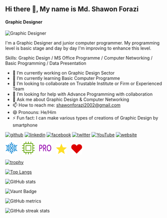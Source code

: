 ## Hi there 👋,  My name is Md. Shawon Forazi
#### Graphic Designer
![Graphic Designer](https://www.linkedin.com/mwlite/profile/me/add/background?trk=profile)

I'm a Graphic Designer and junior computer programmer. My programming level is basic stage and day by day I'm improving to enhance this level. 

Skills: Graphic Design / MS Office Programme / Computer Networking / Basic Programming / Data Presentation

- 🔭 I’m currently working on Graphic Design Sector  
- 🌱 I’m currently learning Basic Computer Programme  
- 👯 I’m looking to collaborate on Trustable Institute or Firm or Experienced Team 
- 🤔 I’m looking for help with Advance Programming with collaboration  
- 💬 Ask me about Graphic Design & Computer Networking  
- 📫 How to reach me: shawonforazi2002@gmail.com 
- 😄 Pronouns: He/Him 
- ⚡ Fun fact: I can make various types of creations of Graphic Design by smartphone  


[<img src='https://cdn.jsdelivr.net/npm/simple-icons@3.0.1/icons/github.svg' alt='github' height='40'>](https://github.com/https://github.com/MdShawonForazi)  [<img src='https://cdn.jsdelivr.net/npm/simple-icons@3.0.1/icons/linkedin.svg' alt='linkedin' height='40'>](https://www.linkedin.com/in/https://www.linkedin.com/in/md-rakib-hasan-shawon-3657b9182?trk=contact-info/)  [<img src='https://cdn.jsdelivr.net/npm/simple-icons@3.0.1/icons/facebook.svg' alt='facebook' height='40'>](https://www.facebook.com/https://www.facebook.com/IamShawonForazi/)  [<img src='https://cdn.jsdelivr.net/npm/simple-icons@3.0.1/icons/twitter.svg' alt='twitter' height='40'>](https://twitter.com/https://x.com/Md_ShawonForazi)  [<img src='https://cdn.jsdelivr.net/npm/simple-icons@3.0.1/icons/youtube.svg' alt='YouTube' height='40'>](https://www.youtube.com/channel/https://youtube.com/@shawonforazi-bd?si=RAcBdjMz9xbQA4mR)  [<img src='https://cdn.jsdelivr.net/npm/simple-icons@3.0.1/icons/icloud.svg' alt='website' height='40'>](https://bsky.app/profile/shawonforazi.bsky.social)  

<a href='https://archiveprogram.github.com/'><img src='https://raw.githubusercontent.com/acervenky/animated-github-badges/master/assets/acbadge.gif' width='40' height='40'></a> <a href='https://docs.github.com/en/developers'><img src='https://raw.githubusercontent.com/acervenky/animated-github-badges/master/assets/devbadge.gif' width='40' height='40'></a> <a href='https://github.com/pricing'><img src='https://raw.githubusercontent.com/acervenky/animated-github-badges/master/assets/pro.gif' width='40' height='40'></a> <a href='https://stars.github.com/'><img src='https://raw.githubusercontent.com/acervenky/animated-github-badges/master/assets/starbadge.gif' width='35' height='35'></a> <a href='https://docs.github.com/en/github/supporting-the-open-source-community-with-github-sponsors'><img src='https://raw.githubusercontent.com/acervenky/animated-github-badges/master/assets/sponsorbadge.gif' width='35' height='35'></a> 

[![trophy](https://github-profile-trophy.vercel.app/?username=https://github.com/MdShawonForazi)](https://github.com/ryo-ma/github-profile-trophy)

[![Top Langs](https://github-readme-stats.vercel.app/api/top-langs/?username=https://github.com/MdShawonForazi)](https://github.com/anuraghazra/github-readme-stats)

![GitHub stats](https://github-readme-stats.vercel.app/api?username=https://github.com/MdShawonForazi&show_icons=true&count_private=true)  

![Vaunt Badge](https://api.vaunt.dev/v1/github/entities/https://github.com/MdShawonForazi/contributions?format=svg&private=true)  

![GitHub metrics](https://metrics.lecoq.io/https://github.com/MdShawonForazi)  

![GitHub streak stats](https://streak-stats.demolab.com/?user=https://github.com/MdShawonForazi)  

